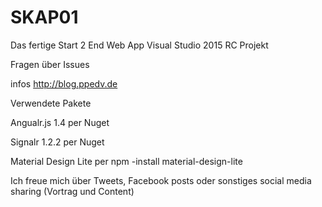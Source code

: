 # SKAP01
Das fertige Start 2 End Web App Visual Studio 2015 RC Projekt

Fragen über Issues

infos http://blog.ppedv.de

Verwendete Pakete

Angualr.js 1.4 per Nuget

Signalr 1.2.2 per Nuget

Material Design Lite per npm -install material-design-lite

Ich freue mich über Tweets, Facebook posts oder sonstiges social media sharing (Vortrag und Content)




